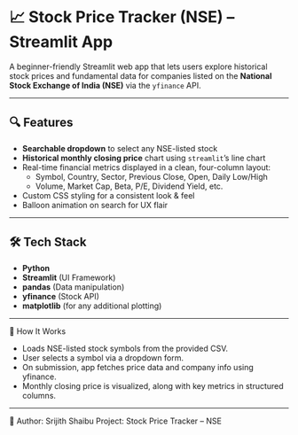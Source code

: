 # 📈 Stock Price Tracker (NSE) – Streamlit App

A beginner-friendly Streamlit web app that lets users explore historical stock prices and fundamental data for companies listed on the **National Stock Exchange of India (NSE)** via the `yfinance` API.

---

## 🔍 Features

- **Searchable dropdown** to select any NSE-listed stock  
- **Historical monthly closing price** chart using `streamlit`’s line chart  
- Real-time financial metrics displayed in a clean, four-column layout:
  - Symbol, Country, Sector, Previous Close, Open, Daily Low/High  
  - Volume, Market Cap, Beta, P/E, Dividend Yield, etc.  
- Custom CSS styling for a consistent look & feel  
- Balloon animation on search for UX flair

---

## 🛠️ Tech Stack

- **Python**
- **Streamlit** (UI Framework)
- **pandas** (Data manipulation)
- **yfinance** (Stock API)
- **matplotlib** (for any additional plotting)

---

🧠 How It Works
- Loads NSE-listed stock symbols from the provided CSV.
- User selects a symbol via a dropdown form.
- On submission, app fetches price data and company info using yfinance.
- Monthly closing price is visualized, along with key metrics in structured columns.

---

  👤 Author: Srijith Shaibu
Project: Stock Price Tracker – NSE
